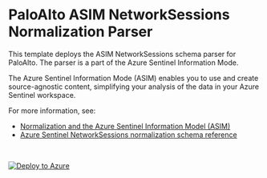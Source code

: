 # PaloAlto ASIM NetworkSessions Normalization Parser

This template deploys the ASIM NetworkSessions schema parser for PaloAlto. The parser is a part of the Azure Sentinel Information Mode.

The Azure Sentinel Information Mode (ASIM) enables you to use and create source-agnostic content, simplifying your analysis of the data in your Azure Sentinel workspace.

For more information, see:

- [Normalization and the Azure Sentinel Information Model (ASIM)](https://aka.ms/AzSentinelNormalization)
- [Azure Sentinel NetworkSessions normalization schema reference](https://aka.ms/AzSentinelNetworkSessionsDoc)

<br>
 

[![Deploy to Azure](https://aka.ms/deploytoazurebutton)](https://portal.azure.com/#create/Microsoft.Template/uri/https%3A%2F%2Fraw.githubusercontent.com%2FAzure%2FAzure-Sentinel%2Fyaronfr%2F2021%2FJun%2FM365DNwS%2FParsers%2FASimNetworkSessions%2FARM%2FPaloAlto9%2FPaloAlto9.json)

